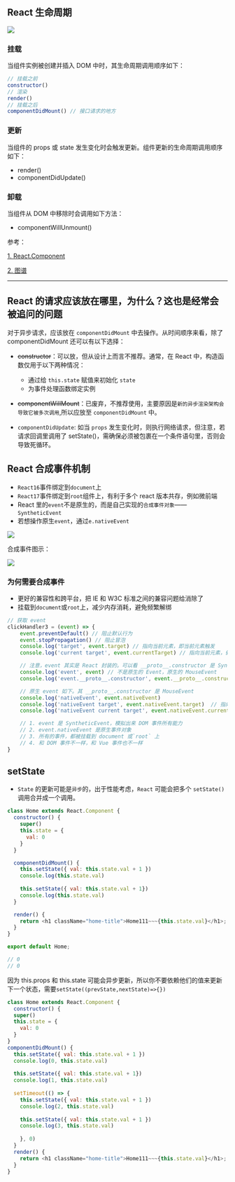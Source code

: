 ## React 生命周期

![](img/a.jpg)

### 挂载

当组件实例被创建并插入 DOM 中时，其生命周期调用顺序如下：

```js
// 挂载之前
constructor() 
// 渲染
render()
// 挂载之后
componentDidMount() // 接口请求的地方
```

### 更新

当组件的 props 或 state 发生变化时会触发更新。组件更新的生命周期调用顺序如下：

- render()
- componentDidUpdate()

### 卸载

当组件从 DOM 中移除时会调用如下方法：

- componentWillUnmount()

参考：

[1. React.Component](https://zh-hans.reactjs.org/docs/react-component.html)

[2. 图谱](https://projects.wojtekmaj.pl/react-lifecycle-methods-diagram/)

---

## React 的请求应该放在哪里，为什么？这也是经常会被追问的问题

对于异步请求，应该放在 `componentDidMount` 中去操作。从时间顺序来看，除了 componentDidMount 还可以有以下选择：

- ~~constructor~~：可以放，但从设计上而言不推荐。通常，在 React 中，构造函数仅用于以下两种情况：
  - 通过给 `this.state` 赋值来初始化 `state`
  - 为事件处理函数绑定实例

- ~~componentWillMount~~：已废弃，不推荐使用，主要原因是`新的异步渲染架构会导致它被多次调用`,所以应放至 `componentDidMount` 中。

- `componentDidUpdate`: 如当 `props` 发生变化时，则执行网络请求，但注意，若请求回调里调用了 setState()，需确保必须被包裹在一个条件语句里，否则会导致死循环。

## React 合成事件机制

- `React16`事件绑定到`document`上
- `React17`事件绑定到`root`组件上，有利于多个 react 版本共存，例如微前端
- React 里的`event`不是原生的，而是自己实现的`合成事件对象`——`SyntheticEvent`
- 若想操作原生`event`，通过`e.nativeEvent`

![](https://chao31.github.io/pics/img/202303181812326.png)

合成事件图示：

![](https://chao31.github.io/pics/img/202303181813466.png)

### 为何需要合成事件

- 更好的兼容性和跨平台，把 IE 和 W3C 标准之间的兼容问题给消除了
- 挂载到`document`或`root`上，减少内存消耗，避免频繁解绑

```js
// 获取 event
clickHandler3 = (event) => {
    event.preventDefault() // 阻止默认行为
    event.stopPropagation() // 阻止冒泡
    console.log('target', event.target) // 指向当前元素，即当前元素触发
    console.log('current target', event.currentTarget) // 指向当前元素，假象！！！

    // 注意，event 其实是 React 封装的。可以看 __proto__.constructor 是 SyntheticEvent 组合事件
    console.log('event', event) // 不是原生的 Event，原生的 MouseEvent
    console.log('event.__proto__.constructor', event.__proto__.constructor)

    // 原生 event 如下。其 __proto__.constructor 是 MouseEvent
    console.log('nativeEvent', event.nativeEvent)
    console.log('nativeEvent target', event.nativeEvent.target)  // 指向当前元素，即当前元素触发
    console.log('nativeEvent current target', event.nativeEvent.currentTarget) // 指向 document！！！

    // 1. event 是 SyntheticEvent，模拟出来 DOM 事件所有能力
    // 2. event.nativeEvent 是原生事件对象
    // 3. 所有的事件，都被挂载到 document 或`root` 上
    // 4. 和 DOM 事件不一样，和 Vue 事件也不一样
}
```

## setState
- `State` 的更新可能是`异步`的，出于性能考虑，`React` 可能会把多个 `setState()` 调用合并成一个调用。

```js
class Home extends React.Component {
  constructor() {
    super()
    this.state = {
      val: 0
    }
  }

  componentDidMount() {
    this.setState({ val: this.state.val + 1 }) 
    console.log(this.state.val)
    
    this.setState({ val: this.state.val + 1}) 
    console.log(this.state.val)
  }

  render() {
    return <h1 className="home-title">Home111~~~{this.state.val}</h1>;
  }
}

export default Home;

// 0
// 0
```

因为 this.props 和 this.state 可能会异步更新，所以你不要依赖他们的值来更新下一个状态，需要`setState((prevState,nextState)=>{})`

```js
class Home extends React.Component {
  constructor() {
  super()
  this.state = {
    val: 0
  }
}
componentDidMount() {
  this.setState({ val: this.state.val + 1 }) 
  console.log(0, this.state.val)
  
  this.setState({ val: this.state.val + 1}) 
  console.log(1, this.state.val)
  
  setTimeout(() => {
    this.setState({ val: this.state.val + 1 }) 
    console.log(2, this.state.val)
    
    this.setState({ val: this.state.val + 1 }) 
    console.log(3, this.state.val)
    
    }, 0)
  }
  render() {
    return <h1 className="home-title">Home111~~~{this.state.val}</h1>;
  }
}
```

